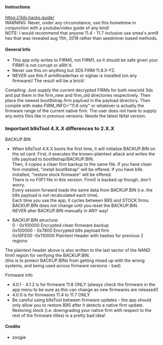 #### Instructions

https://3ds.hacks.guide/<br>
WARNING: Never, under any circumstance, use this homebrew in conjunction with a youtube/video guide of any kind!<br>
NOTE: I would recommend that anyone 11.4 - 11.7 inclusive use smea's arm9 hax that was revealed aug 11th, 2018 rather than seedminer based methods.

#### General Info

- This app only writes to FIRM0, not FIRM1, so it should be safe given your FIRM1 is not corrupt or a9lh'd.<br>
- Never use this on anything but 3DS FIRM 11.8.X-YZ.<br>
- NEVER use this if arm9loaderhax or sighax is installed (on any firmware)! The result will be a brick!<br>

Compiling: Just supply the current decrypted FIRMs for both new/old 3ds and put them in the firm_new and firm_old 
directories respectively. Then place the newest boot9strap.firm payload in the payload directory. Then compile with
make FIRM_INFO="11.8 only" or whatever is actually the firmware range of the current native firm.
The user does not have to supply any extra files like in previous versions. Needs the latest libfat version.

### Important b9sTool 4.X.X differences to 2.X.X

BACKUP.BIN<br>
- When b9sTool 4.X.X boots the first time, it will initialize BACKUP.BIN on the sd card. First, it executes the known-plaintext attack and writes the b9s payload to boot9strap/BACKUP.BIN.<br>
Then, it copies a clean firm backup to the same file. If you have clean firm installed, "install boot9strap" will be offered. If you have b9s installed, "restore stock firmware" will be offered.<br>
There is no F0F1 file in this version. Firm0 is backed up though, don't worry.<br>
Every session forward loads the same data from BACKUP.BIN (i.e. the b9s payload is not recalculated each time).<br>
Each time you use the app, it cycles between B9S and STOCK firms. BACKUP.BIN does not change until you reset the BACKUP.BIN.<br>
NEVER alter BACKUP.BIN manually in ANY way!

- BACKUP.BIN structure:<br>
0 - 0x100000 		Encrypted clean firmware backup<br>
0x100000 - 0x7800	Encrypted b9s payload firm<br>
0x10FE00 -0x110000	Plaintext Header with hashes for previous 2 regions<br>

The plaintext header above is also written to the last sector of the NAND firm1 region for verifying the BACKUP.BIN.<br>
(this is to protect BACKUP.BINs from getting mixed up with the wrong systems, and being used across firmware versions - bad)<br>

Firmware info<br>
- 4.0.1 - 4.1.2 is for firmware 11.8 ONLY (always check the firmware in the app menu to be sure as this can change as new firmwares are released!)<br>
- 4.0.0 is for firmwares 11.4 to 11.7 ONLY<br>
- Be careful using b9sTool between firmware updates -  the app should only allow you to restore B9S after it detects a native firm update. Restoring stock (i.e. downgrading your native firm with respect to the rest of the firmware titles) is a pretty bad idea!<br>

#### Credits

+ zoogie
